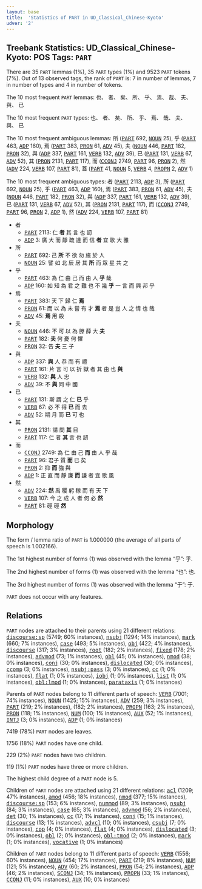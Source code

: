 ```yaml
---
layout: base
title:  'Statistics of PART in UD_Classical_Chinese-Kyoto'
udver: '2'
---
```


## Treebank Statistics: UD_Classical_Chinese-Kyoto: POS Tags: `PART`

There are 35 `PART` lemmas (1%), 35 `PART` types (1%) and 9523 `PART` tokens (7%).
Out of 13 observed tags, the rank of `PART` is: 7 in number of lemmas, 7 in number of types and 4 in number of tokens.

The 10 most frequent `PART` lemmas: 也、 者、 矣、 所、 乎、 焉、 哉、 夫、 與、 已

The 10 most frequent `PART` types:  也、 者、 矣、 所、 乎、 焉、 哉、 夫、 與、 已

The 10 most frequent ambiguous lemmas: 所 (<tt><a href="lzh_kyoto-pos-PART.html">PART</a></tt> 692, <tt><a href="lzh_kyoto-pos-NOUN.html">NOUN</a></tt> 25), 乎 (<tt><a href="lzh_kyoto-pos-PART.html">PART</a></tt> 463, <tt><a href="lzh_kyoto-pos-ADP.html">ADP</a></tt> 160), 焉 (<tt><a href="lzh_kyoto-pos-PART.html">PART</a></tt> 383, <tt><a href="lzh_kyoto-pos-PRON.html">PRON</a></tt> 61, <tt><a href="lzh_kyoto-pos-ADV.html">ADV</a></tt> 45), 夫 (<tt><a href="lzh_kyoto-pos-NOUN.html">NOUN</a></tt> 446, <tt><a href="lzh_kyoto-pos-PART.html">PART</a></tt> 182, <tt><a href="lzh_kyoto-pos-PRON.html">PRON</a></tt> 32), 與 (<tt><a href="lzh_kyoto-pos-ADP.html">ADP</a></tt> 337, <tt><a href="lzh_kyoto-pos-PART.html">PART</a></tt> 161, <tt><a href="lzh_kyoto-pos-VERB.html">VERB</a></tt> 132, <tt><a href="lzh_kyoto-pos-ADV.html">ADV</a></tt> 39), 已 (<tt><a href="lzh_kyoto-pos-PART.html">PART</a></tt> 131, <tt><a href="lzh_kyoto-pos-VERB.html">VERB</a></tt> 67, <tt><a href="lzh_kyoto-pos-ADV.html">ADV</a></tt> 52), 其 (<tt><a href="lzh_kyoto-pos-PRON.html">PRON</a></tt> 2131, <tt><a href="lzh_kyoto-pos-PART.html">PART</a></tt> 117), 而 (<tt><a href="lzh_kyoto-pos-CCONJ.html">CCONJ</a></tt> 2749, <tt><a href="lzh_kyoto-pos-PART.html">PART</a></tt> 96, <tt><a href="lzh_kyoto-pos-PRON.html">PRON</a></tt> 2), 然 (<tt><a href="lzh_kyoto-pos-ADV.html">ADV</a></tt> 224, <tt><a href="lzh_kyoto-pos-VERB.html">VERB</a></tt> 107, <tt><a href="lzh_kyoto-pos-PART.html">PART</a></tt> 81), 蓋 (<tt><a href="lzh_kyoto-pos-PART.html">PART</a></tt> 41, <tt><a href="lzh_kyoto-pos-NOUN.html">NOUN</a></tt> 5, <tt><a href="lzh_kyoto-pos-VERB.html">VERB</a></tt> 4, <tt><a href="lzh_kyoto-pos-PROPN.html">PROPN</a></tt> 2, <tt><a href="lzh_kyoto-pos-ADV.html">ADV</a></tt> 1)

The 10 most frequent ambiguous types:  者 (<tt><a href="lzh_kyoto-pos-PART.html">PART</a></tt> 2113, <tt><a href="lzh_kyoto-pos-ADP.html">ADP</a></tt> 3), 所 (<tt><a href="lzh_kyoto-pos-PART.html">PART</a></tt> 692, <tt><a href="lzh_kyoto-pos-NOUN.html">NOUN</a></tt> 25), 乎 (<tt><a href="lzh_kyoto-pos-PART.html">PART</a></tt> 463, <tt><a href="lzh_kyoto-pos-ADP.html">ADP</a></tt> 160), 焉 (<tt><a href="lzh_kyoto-pos-PART.html">PART</a></tt> 383, <tt><a href="lzh_kyoto-pos-PRON.html">PRON</a></tt> 61, <tt><a href="lzh_kyoto-pos-ADV.html">ADV</a></tt> 45), 夫 (<tt><a href="lzh_kyoto-pos-NOUN.html">NOUN</a></tt> 446, <tt><a href="lzh_kyoto-pos-PART.html">PART</a></tt> 182, <tt><a href="lzh_kyoto-pos-PRON.html">PRON</a></tt> 32), 與 (<tt><a href="lzh_kyoto-pos-ADP.html">ADP</a></tt> 337, <tt><a href="lzh_kyoto-pos-PART.html">PART</a></tt> 161, <tt><a href="lzh_kyoto-pos-VERB.html">VERB</a></tt> 132, <tt><a href="lzh_kyoto-pos-ADV.html">ADV</a></tt> 39), 已 (<tt><a href="lzh_kyoto-pos-PART.html">PART</a></tt> 131, <tt><a href="lzh_kyoto-pos-VERB.html">VERB</a></tt> 67, <tt><a href="lzh_kyoto-pos-ADV.html">ADV</a></tt> 52), 其 (<tt><a href="lzh_kyoto-pos-PRON.html">PRON</a></tt> 2131, <tt><a href="lzh_kyoto-pos-PART.html">PART</a></tt> 117), 而 (<tt><a href="lzh_kyoto-pos-CCONJ.html">CCONJ</a></tt> 2749, <tt><a href="lzh_kyoto-pos-PART.html">PART</a></tt> 96, <tt><a href="lzh_kyoto-pos-PRON.html">PRON</a></tt> 2, <tt><a href="lzh_kyoto-pos-ADP.html">ADP</a></tt> 1), 然 (<tt><a href="lzh_kyoto-pos-ADV.html">ADV</a></tt> 224, <tt><a href="lzh_kyoto-pos-VERB.html">VERB</a></tt> 107, <tt><a href="lzh_kyoto-pos-PART.html">PART</a></tt> 81)


* 者
  * <tt><a href="lzh_kyoto-pos-PART.html">PART</a></tt> 2113: 仁 <b>者</b> 其 言 也 訒
  * <tt><a href="lzh_kyoto-pos-ADP.html">ADP</a></tt> 3: 廣 大 而 靜 疏 達 而 信 <b>者</b> 宜 歌 大 雅
* 所
  * <tt><a href="lzh_kyoto-pos-PART.html">PART</a></tt> 692: 己 <b>所</b> 不 欲 勿 施 於 人
  * <tt><a href="lzh_kyoto-pos-NOUN.html">NOUN</a></tt> 25: 譬 如 北 辰 居 其 <b>所</b> 而 眾 星 共 之
* 乎
  * <tt><a href="lzh_kyoto-pos-PART.html">PART</a></tt> 463: 為 仁 由 己 而 由 人 <b>乎</b> 哉
  * <tt><a href="lzh_kyoto-pos-ADP.html">ADP</a></tt> 160: 如 知 為 君 之 難 也 不 幾 <b>乎</b> 一 言 而 興 邦 乎
* 焉
  * <tt><a href="lzh_kyoto-pos-PART.html">PART</a></tt> 383: 天 下 歸 仁 <b>焉</b>
  * <tt><a href="lzh_kyoto-pos-PRON.html">PRON</a></tt> 61: 而 以 為 未 嘗 有 才 <b>焉</b> 者 是 豈 人 之 情 也 哉
  * <tt><a href="lzh_kyoto-pos-ADV.html">ADV</a></tt> 45: <b>焉</b> 用 殺
* 夫
  * <tt><a href="lzh_kyoto-pos-NOUN.html">NOUN</a></tt> 446: 不 可 以 為 滕 薛 大 <b>夫</b>
  * <tt><a href="lzh_kyoto-pos-PART.html">PART</a></tt> 182: <b>夫</b> 何 憂 何 懼
  * <tt><a href="lzh_kyoto-pos-PRON.html">PRON</a></tt> 32: 告 <b>夫</b> 三 子
* 與
  * <tt><a href="lzh_kyoto-pos-ADP.html">ADP</a></tt> 337: <b>與</b> 人 恭 而 有 禮
  * <tt><a href="lzh_kyoto-pos-PART.html">PART</a></tt> 161: 片 言 可 以 折 獄 者 其 由 也 <b>與</b>
  * <tt><a href="lzh_kyoto-pos-VERB.html">VERB</a></tt> 132: <b>與</b> 人 忠
  * <tt><a href="lzh_kyoto-pos-ADV.html">ADV</a></tt> 39: 不 <b>與</b> 同 中 國
* 已
  * <tt><a href="lzh_kyoto-pos-PART.html">PART</a></tt> 131: 斯 謂 之 仁 <b>已</b> 乎
  * <tt><a href="lzh_kyoto-pos-VERB.html">VERB</a></tt> 67: 必 不 得 <b>已</b> 而 去
  * <tt><a href="lzh_kyoto-pos-ADV.html">ADV</a></tt> 52: 期 月 而 <b>已</b> 可 也
* 其
  * <tt><a href="lzh_kyoto-pos-PRON.html">PRON</a></tt> 2131: 請 問 <b>其</b> 目
  * <tt><a href="lzh_kyoto-pos-PART.html">PART</a></tt> 117: 仁 者 <b>其</b> 言 也 訒
* 而
  * <tt><a href="lzh_kyoto-pos-CCONJ.html">CCONJ</a></tt> 2749: 為 仁 由 己 <b>而</b> 由 人 乎 哉
  * <tt><a href="lzh_kyoto-pos-PART.html">PART</a></tt> 96: 君子 質 <b>而</b> 已 矣
  * <tt><a href="lzh_kyoto-pos-PRON.html">PRON</a></tt> 2: 抑 <b>而</b> 強 與
  * <tt><a href="lzh_kyoto-pos-ADP.html">ADP</a></tt> 1: 正 直 而 靜 廉 <b>而</b> 謙 者 宜 歌 風
* 然
  * <tt><a href="lzh_kyoto-pos-ADV.html">ADV</a></tt> 224: <b>然</b> 禹 稷 躬 稼 而 有 天 下
  * <tt><a href="lzh_kyoto-pos-VERB.html">VERB</a></tt> 107: 今 之 成 人 者 何 必 <b>然</b>
  * <tt><a href="lzh_kyoto-pos-PART.html">PART</a></tt> 81: 硜 硜 <b>然</b>

## Morphology

The form / lemma ratio of `PART` is 1.000000 (the average of all parts of speech is 1.002166).

The 1st highest number of forms (1) was observed with the lemma “乎”: 乎.

The 2nd highest number of forms (1) was observed with the lemma “也”: 也.

The 3rd highest number of forms (1) was observed with the lemma “于”: 于.

`PART` does not occur with any features.


## Relations

`PART` nodes are attached to their parents using 21 different relations: <tt><a href="lzh_kyoto-dep-discourse-sp.html">discourse:sp</a></tt> (5749; 60% instances), <tt><a href="lzh_kyoto-dep-nsubj.html">nsubj</a></tt> (1294; 14% instances), <tt><a href="lzh_kyoto-dep-mark.html">mark</a></tt> (660; 7% instances), <tt><a href="lzh_kyoto-dep-case.html">case</a></tt> (493; 5% instances), <tt><a href="lzh_kyoto-dep-obj.html">obj</a></tt> (422; 4% instances), <tt><a href="lzh_kyoto-dep-discourse.html">discourse</a></tt> (317; 3% instances), <tt><a href="lzh_kyoto-dep-root.html">root</a></tt> (182; 2% instances), <tt><a href="lzh_kyoto-dep-fixed.html">fixed</a></tt> (178; 2% instances), <tt><a href="lzh_kyoto-dep-advmod.html">advmod</a></tt> (73; 1% instances), <tt><a href="lzh_kyoto-dep-obl.html">obl</a></tt> (45; 0% instances), <tt><a href="lzh_kyoto-dep-nmod.html">nmod</a></tt> (38; 0% instances), <tt><a href="lzh_kyoto-dep-conj.html">conj</a></tt> (30; 0% instances), <tt><a href="lzh_kyoto-dep-dislocated.html">dislocated</a></tt> (30; 0% instances), <tt><a href="lzh_kyoto-dep-ccomp.html">ccomp</a></tt> (3; 0% instances), <tt><a href="lzh_kyoto-dep-nsubj-pass.html">nsubj:pass</a></tt> (3; 0% instances), <tt><a href="lzh_kyoto-dep-cc.html">cc</a></tt> (1; 0% instances), <tt><a href="lzh_kyoto-dep-flat.html">flat</a></tt> (1; 0% instances), <tt><a href="lzh_kyoto-dep-iobj.html">iobj</a></tt> (1; 0% instances), <tt><a href="lzh_kyoto-dep-list.html">list</a></tt> (1; 0% instances), <tt><a href="lzh_kyoto-dep-obl-lmod.html">obl:lmod</a></tt> (1; 0% instances), <tt><a href="lzh_kyoto-dep-parataxis.html">parataxis</a></tt> (1; 0% instances)

Parents of `PART` nodes belong to 11 different parts of speech: <tt><a href="lzh_kyoto-pos-VERB.html">VERB</a></tt> (7001; 74% instances), <tt><a href="lzh_kyoto-pos-NOUN.html">NOUN</a></tt> (1425; 15% instances), <tt><a href="lzh_kyoto-pos-ADV.html">ADV</a></tt> (259; 3% instances), <tt><a href="lzh_kyoto-pos-PART.html">PART</a></tt> (219; 2% instances),  (182; 2% instances), <tt><a href="lzh_kyoto-pos-PROPN.html">PROPN</a></tt> (163; 2% instances), <tt><a href="lzh_kyoto-pos-PRON.html">PRON</a></tt> (118; 1% instances), <tt><a href="lzh_kyoto-pos-NUM.html">NUM</a></tt> (100; 1% instances), <tt><a href="lzh_kyoto-pos-AUX.html">AUX</a></tt> (52; 1% instances), <tt><a href="lzh_kyoto-pos-INTJ.html">INTJ</a></tt> (3; 0% instances), <tt><a href="lzh_kyoto-pos-ADP.html">ADP</a></tt> (1; 0% instances)

7419 (78%) `PART` nodes are leaves.

1756 (18%) `PART` nodes have one child.

229 (2%) `PART` nodes have two children.

119 (1%) `PART` nodes have three or more children.

The highest child degree of a `PART` node is 5.

Children of `PART` nodes are attached using 21 different relations: <tt><a href="lzh_kyoto-dep-acl.html">acl</a></tt> (1209; 47% instances), <tt><a href="lzh_kyoto-dep-amod.html">amod</a></tt> (456; 18% instances), <tt><a href="lzh_kyoto-dep-nmod.html">nmod</a></tt> (377; 15% instances), <tt><a href="lzh_kyoto-dep-discourse-sp.html">discourse:sp</a></tt> (153; 6% instances), <tt><a href="lzh_kyoto-dep-nummod.html">nummod</a></tt> (89; 3% instances), <tt><a href="lzh_kyoto-dep-nsubj.html">nsubj</a></tt> (84; 3% instances), <tt><a href="lzh_kyoto-dep-case.html">case</a></tt> (65; 3% instances), <tt><a href="lzh_kyoto-dep-advmod.html">advmod</a></tt> (56; 2% instances), <tt><a href="lzh_kyoto-dep-det.html">det</a></tt> (30; 1% instances), <tt><a href="lzh_kyoto-dep-cc.html">cc</a></tt> (17; 1% instances), <tt><a href="lzh_kyoto-dep-conj.html">conj</a></tt> (15; 1% instances), <tt><a href="lzh_kyoto-dep-discourse.html">discourse</a></tt> (13; 1% instances), <tt><a href="lzh_kyoto-dep-advcl.html">advcl</a></tt> (10; 0% instances), <tt><a href="lzh_kyoto-dep-csubj.html">csubj</a></tt> (7; 0% instances), <tt><a href="lzh_kyoto-dep-cop.html">cop</a></tt> (4; 0% instances), <tt><a href="lzh_kyoto-dep-flat.html">flat</a></tt> (4; 0% instances), <tt><a href="lzh_kyoto-dep-dislocated.html">dislocated</a></tt> (3; 0% instances), <tt><a href="lzh_kyoto-dep-obl.html">obl</a></tt> (2; 0% instances), <tt><a href="lzh_kyoto-dep-obl-tmod.html">obl:tmod</a></tt> (2; 0% instances), <tt><a href="lzh_kyoto-dep-mark.html">mark</a></tt> (1; 0% instances), <tt><a href="lzh_kyoto-dep-vocative.html">vocative</a></tt> (1; 0% instances)

Children of `PART` nodes belong to 11 different parts of speech: <tt><a href="lzh_kyoto-pos-VERB.html">VERB</a></tt> (1556; 60% instances), <tt><a href="lzh_kyoto-pos-NOUN.html">NOUN</a></tt> (454; 17% instances), <tt><a href="lzh_kyoto-pos-PART.html">PART</a></tt> (219; 8% instances), <tt><a href="lzh_kyoto-pos-NUM.html">NUM</a></tt> (121; 5% instances), <tt><a href="lzh_kyoto-pos-ADV.html">ADV</a></tt> (60; 2% instances), <tt><a href="lzh_kyoto-pos-PRON.html">PRON</a></tt> (54; 2% instances), <tt><a href="lzh_kyoto-pos-ADP.html">ADP</a></tt> (46; 2% instances), <tt><a href="lzh_kyoto-pos-SCONJ.html">SCONJ</a></tt> (34; 1% instances), <tt><a href="lzh_kyoto-pos-PROPN.html">PROPN</a></tt> (33; 1% instances), <tt><a href="lzh_kyoto-pos-CCONJ.html">CCONJ</a></tt> (11; 0% instances), <tt><a href="lzh_kyoto-pos-AUX.html">AUX</a></tt> (10; 0% instances)

